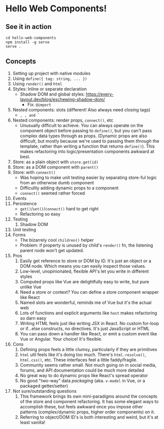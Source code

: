# Hello Web Components!

## See it in action

```shell
cd hello-web-components
npm install -g serve
serve .
```

## Concepts

1. Setting up project with native modules
2. Using `define({ tag: string, ... })`
3. Using `render()` and `html`
4. Styles: Inline or separate declaration
   - Shadow DOM and global styles: https://every-layout.dev/blog/eschewing-shadow-dom/
     - Fix: `@import`
5. Nested components: slots (different! Also always need closing tags)
   - <checkout-tile>`, `<checkout-layout>`, and `<sidebar-layout>`
6. Nested components: render props, `connect()`, etc
   - Unusually difficult to achieve. You can always operate on the component object before passing to `define()`, but you can't pass complex data types through as props. (Dynamic props are also difficult, but mostly because we're used to passing them _through_ the template, rather than writing a function that returns `define()`). This makes refactoring into logic/presentation components awkward at best.
7. Store: as a plain object with `store.get(id)`
8. Store: as a DOM component with `parent()`
9. Store: with `connect()`
   - Was hoping to make unit testing easier by separating store-ful logic from an otherwise dumb component
   - Difficultly adding dynamic props to a component
   - `connect()` seemed rather forced
10. Events
11. Persistence
    - `get()`/`set()`/`connect()` hard to get right
    - Refactoring so easy
12. Testing
    1. Shadow DOM
13. Unit testing
14. Forms
    - The bizarrely cool `children()` helper
    - Problem: if property is unused by child's `render()` fn, the listening parent node won't get updated.
15. Pros
    1. Easily get reference to store or DOM by ID. It's just an object or a DOM node. Which means you can easily inspect those values.
    2. Low-level, unopinionated, flexible API's let you write in different styles
    3. Computed props like Vue are delightfully easy to write, but pure unlike Vue
    4. Need a store or context? You can define a store component wrapper like React
    5. Named slots are wonderful, reminds me of Vue but it's the actual web
    6. Lots of functions and explicit arguments like `host` makes refactoring so darn easy
    7. Writing HTML feels just like writing JSX in React. No custom for-loop or if...else constructs, no directives. It's just JavaScript or HTML
    8. You can pass down a handler like React, or emit a custom event like Vue or Angular. Your choice! It's flexible.
16. Cons
    1. Defining props feels a little clumsy, particularly if they are primitives
    2. `html` util feels like it's doing too much. There's `html.resolve()`, `html.css()`, etc. These interfaces feel a little faddy/fragile.
    3. Community seems rather small. Not much going on in social media, forums, and API documentation could be much more detailed
    4. No great way to do dynamic props like React's spread operator
    5. No good "two-way" data _packaging_ (aka. `v-model` in Vue, or a packaged getter/setter)
17. Not sure/outstanding questions
    1. This framework brings its own mini-paradigms around the concepts of the store and component refactoring. It has some elegant ways to accomplish these, but feels awkward once you impose other patterns (complex/dynamic props, higher order components) on it.
    2. Referring to object/DOM ID's is both interesting and weird, but it's at least vanilla!
